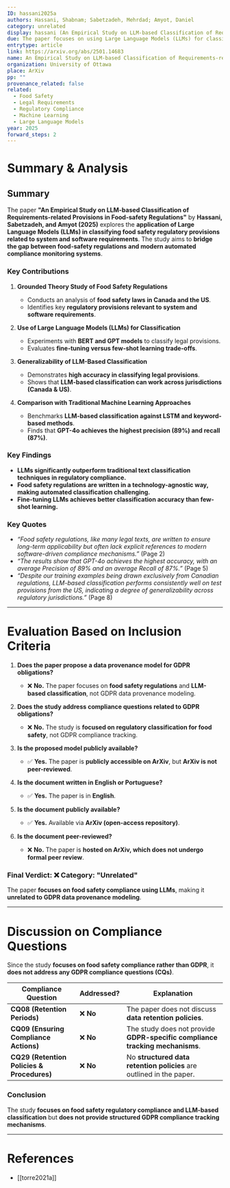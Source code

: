 ```yaml
---
ID: hassani2025a
authors: Hassani, Shabnam; Sabetzadeh, Mehrdad; Amyot, Daniel
category: unrelated
display: hassani (An Empirical Study on LLM-based Classification of Requirements-related Provisions in Food-safety Regulations)
due: The paper focuses on using Large Language Models (LLMs) for classifying food safety regulations and does not propose a data provenance model for GDPR obligations.
entrytype: article
link: https://arxiv.org/abs/2501.14683
name: An Empirical Study on LLM-based Classification of Requirements-related Provisions in Food-safety Regulations
organization: University of Ottawa
place: ArXiv
pp: ""
provenance_related: false
related:
  - Food Safety
  - Legal Requirements
  - Regulatory Compliance
  - Machine Learning
  - Large Language Models
year: 2025
forward_steps: 2
---
```


# **Summary & Analysis**

## **Summary**

The paper **"An Empirical Study on LLM-based Classification of Requirements-related Provisions in Food-safety Regulations"** by **Hassani, Sabetzadeh, and Amyot (2025)** explores the **application of Large Language Models (LLMs) in classifying food safety regulatory provisions related to system and software requirements**. The study aims to **bridge the gap between food-safety regulations and modern automated compliance monitoring systems**.

### **Key Contributions**

1. **Grounded Theory Study of Food Safety Regulations**
    
    - Conducts an analysis of **food safety laws in Canada and the US**.
    - Identifies key **regulatory provisions relevant to system and software requirements**.
2. **Use of Large Language Models (LLMs) for Classification**
    
    - Experiments with **BERT and GPT models** to classify legal provisions.
    - Evaluates **fine-tuning versus few-shot learning trade-offs**.
3. **Generalizability of LLM-Based Classification**
    
    - Demonstrates **high accuracy in classifying legal provisions**.
    - Shows that **LLM-based classification can work across jurisdictions (Canada & US)**.
4. **Comparison with Traditional Machine Learning Approaches**
    
    - Benchmarks **LLM-based classification against LSTM and keyword-based methods**.
    - Finds that **GPT-4o achieves the highest precision (89%) and recall (87%)**.

### **Key Findings**

- **LLMs significantly outperform traditional text classification techniques in regulatory compliance.**
- **Food safety regulations are written in a technology-agnostic way, making automated classification challenging.**
- **Fine-tuning LLMs achieves better classification accuracy than few-shot learning.**

### **Key Quotes**

- _“Food safety regulations, like many legal texts, are written to ensure long-term applicability but often lack explicit references to modern software-driven compliance mechanisms.”_ (Page 2)
- _“The results show that GPT-4o achieves the highest accuracy, with an average Precision of 89% and an average Recall of 87%.”_ (Page 5)
- _“Despite our training examples being drawn exclusively from Canadian regulations, LLM-based classification performs consistently well on test provisions from the US, indicating a degree of generalizability across regulatory jurisdictions.”_ (Page 8)

---

# **Evaluation Based on Inclusion Criteria**

1. **Does the paper propose a data provenance model for GDPR obligations?**
    
    - ❌ **No.** The paper focuses on **food safety regulations** and **LLM-based classification**, not GDPR data provenance modeling.
2. **Does the study address compliance questions related to GDPR obligations?**
    
    - ❌ **No.** The study is **focused on regulatory classification for food safety**, not GDPR compliance tracking.
3. **Is the proposed model publicly available?**
    
    - ✅ **Yes.** The paper is **publicly accessible on ArXiv**, but **ArXiv is not peer-reviewed**.
4. **Is the document written in English or Portuguese?**
    
    - ✅ **Yes.** The paper is in **English**.
5. **Is the document publicly available?**
    
    - ✅ **Yes.** Available via **ArXiv (open-access repository)**.
6. **Is the document peer-reviewed?**
    
    - ❌ **No.** The paper is **hosted on ArXiv, which does not undergo formal peer review**.

### **Final Verdict:** ❌ **Category: "Unrelated"**

The paper **focuses on food safety compliance using LLMs**, making it **unrelated to GDPR data provenance modeling**.

---

# **Discussion on Compliance Questions**

Since the study **focuses on food safety compliance rather than GDPR**, it **does not address any GDPR compliance questions (CQs)**.

|**Compliance Question**|**Addressed?**|**Explanation**|
|---|---|---|
|**CQ08 (Retention Periods)**|❌ **No**|The paper does not discuss **data retention policies**.|
|**CQ09 (Ensuring Compliance Actions)**|❌ **No**|The study does not provide **GDPR-specific compliance tracking mechanisms**.|
|**CQ29 (Retention Policies & Procedures)**|❌ **No**|No **structured data retention policies** are outlined in the paper.|

### **Conclusion**

The study **focuses on food safety regulatory compliance and LLM-based classification** but **does not provide structured GDPR compliance tracking mechanisms**.

---

# References

- [[torre2021a]]